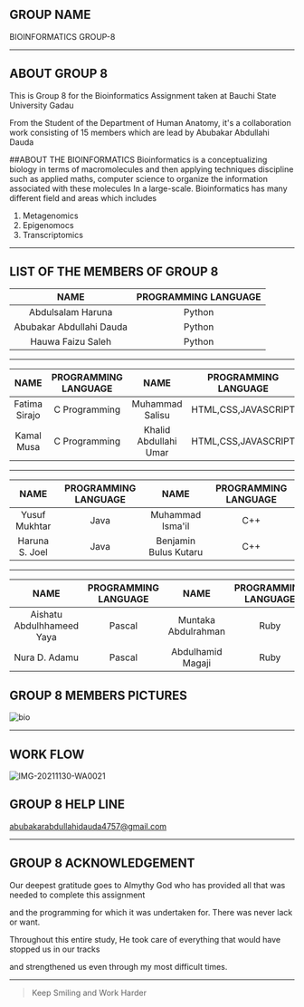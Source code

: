 ## GROUP NAME

BIOINFORMATICS GROUP-8


---
## ABOUT GROUP 8
This is Group 8 for the Bioinformatics Assignment taken at Bauchi State University Gadau

From the Student of the Department of Human Anatomy, it's a collaboration work consisting of 15 members which are lead by Abubakar Abdullahi Dauda

##ABOUT THE BIOINFORMATICS
Bioinformatics is a conceptualizing biology in terms of macromolecules and then applying techniques discipline such as applied maths, computer science to organize the information associated with these molecules In a large-scale. Bioinformatics has many different field and areas which includes
1. Metagenomics
2. Epigenomocs
3. Transcriptomics 



---
## LIST OF THE MEMBERS OF GROUP 8
|NAME                      |PROGRAMMING LANGUAGE |  
|:------------------------:|:-------------------:|
|Abdulsalam Haruna         | Python              | 
|Abubakar Abdullahi Dauda  | Python              | 
|Hauwa Faizu Saleh         | Python              |
                                            
                       
***


|NAME              |PROGRAMMING LANGUAGE |	NAME                     |PROGRAMMING LANGUAGE|  
|:----------------:|:-------------------:|:-------------------------:|:-------------------:|
| Fatima Sirajo    | C Programming       | Muhammad Salisu           | HTML,CSS,JAVASCRIPT |
| Kamal Musa	     | C Programming       | Khalid Abdullahi Umar     | HTML,CSS,JAVASCRIPT |


***


|NAME              |PROGRAMMING LANGUAGE |	NAME                     |PROGRAMMING LANGUAGE|  
|:----------------:|:-------------------:|:-------------------------:|:-------------------:|
| Yusuf Mukhtar    | Java                | Muhammad Isma'il          | C++                 |
| Haruna S. Joel   | Java                | Benjamin Bulus Kutaru	   | C++                 |

***

|NAME                        |PROGRAMMING LANGUAGE |	NAME                     |PROGRAMMING LANGUAGE|  
|:--------------------------:|:-------------------:|:-------------------------:|:-------------------:|
| Aishatu Abdulhhameed Yaya  | Pascal              | Muntaka Abdulrahman       | Ruby                |
| Nura D. Adamu              | Pascal              | Abdulhamid Magaji    	   | Ruby                |



## GROUP 8 MEMBERS PICTURES


![bio](https://user-images.githubusercontent.com/94997950/143965090-2a9b3468-8e3f-4b54-8fad-7db38d2efa2a.png)


***
## WORK FLOW
![IMG-20211130-WA0021](https://user-images.githubusercontent.com/94997950/144140363-7eb3442f-12d4-4352-a17c-a0e3bdc4a251.jpg)

## GROUP 8 HELP LINE

abubakarabdullahidauda4757@gmail.com
***

## GROUP 8 ACKNOWLEDGEMENT

Our deepest gratitude goes to Almythy God who has provided all that was needed to complete this assignment

and the programming for which it was undertaken for. There was never lack or want. 

Throughout this entire study, He took care of everything that would have stopped us in our tracks 

and strengthened us even through my most difficult times.

***
>Keep Smiling and Work Harder















